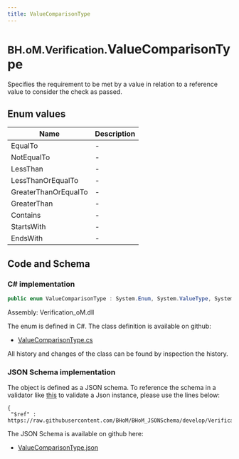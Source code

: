 ```yaml
---
title: ValueComparisonType
---
```


# <small>BH.oM.Verification.</small>**ValueComparisonType**

Specifies the requirement to be met by a value in relation to a reference value to consider the check as passed.

## Enum values

| Name            | Description                                                    |
|-----------------|----------------------------------------------------------------|
| EqualTo |  -  |
| NotEqualTo |  -  |
| LessThan |  -  |
| LessThanOrEqualTo |  -  |
| GreaterThanOrEqualTo |  -  |
| GreaterThan |  -  |
| Contains |  -  |
| StartsWith |  -  |
| EndsWith |  -  |


## Code and Schema

### C# implementation

``` C# title="C#"
public enum ValueComparisonType : System.Enum, System.ValueType, System.IComparable, System.ISpanFormattable, System.IFormattable, System.IConvertible
```

Assembly: Verification_oM.dll

The enum is defined in C#. The class definition is available on github:

- [ValueComparisonType.cs](https://github.com/BHoM/BHoM/blob/develop/Verification_oM/Enums\ValueComparisonType.cs)

All history and changes of the class can be found by inspection the history.
### JSON Schema implementation

The object is defined as a JSON schema. To reference the schema in a validator like [this](https://www.jsonschemavalidator.net/) to validate a Json instance, please use the lines below:

``` { .json .copy .select } title="JSON Schema"
{
 "$ref" : https://raw.githubusercontent.com/BHoM/BHoM_JSONSchema/develop/Verification_oM/ValueComparisonType.json}
```

The JSON Schema is available on github here:

- [ValueComparisonType.json](https://github.com/BHoM/BHoM_JSONSchema/blob/develop/Verification_oM/ValueComparisonType.json)

